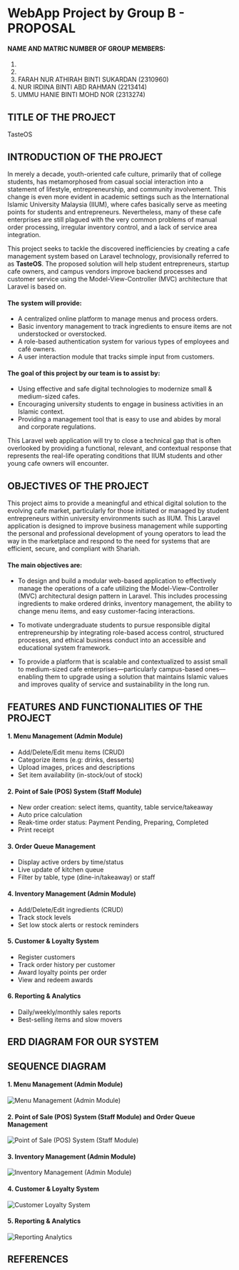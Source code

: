 # WebApp Project by Group B - PROPOSAL

#### NAME AND MATRIC NUMBER OF GROUP MEMBERS:  
1.   
2.  
3. FARAH NUR ATHIRAH BINTI SUKARDAN (2310960)  
4. NUR IRDINA BINTI ABD RAHMAN (2213414)
5. UMMU HANIE BINTI MOHD NOR (2313274) 

## TITLE OF THE PROJECT 
TasteOS


## INTRODUCTION OF THE PROJECT

In merely a decade, youth-oriented cafe culture, primarily that of college students, has metamorphosed from casual social interaction into a statement of lifestyle, entrepreneurship, and community involvement. This change is even more evident in academic settings such as the International Islamic University Malaysia (IIUM), where cafes basically serve as meeting points for students and entrepreneurs. Nevertheless, many of these cafe enterprises are still plagued with the very common problems of manual order processing, irregular inventory control, and a lack of service area integration.

This project seeks to tackle the discovered inefficiencies by creating a cafe management system based on Laravel technology, provisionally referred to as **TasteOS**. The proposed solution will help student entrepreneurs, startup cafe owners, and campus vendors improve backend processes and customer service using the Model-View-Controller (MVC) architecture that Laravel is based on.

#### The system will provide:
- A centralized online platform to manage menus and process orders.
- Basic inventory management to track ingredients to ensure items are not understocked or overstocked.
- A role-based authentication system for various types of employees and café owners.
- A user interaction module that tracks simple input from customers.

#### The goal of this project by our team is to assist by:
- Using effective and safe digital technologies to modernize small & medium-sized cafes.
- Encouraging university students to engage in business activities in an Islamic context.
- Providing a management tool that is easy to use and abides by moral and corporate regulations.

This Laravel web application will try to close a technical gap that is often overlooked by providing a functional, relevant, and contextual response that represents the real-life operating conditions that IIUM students and other young cafe owners will encounter.

## OBJECTIVES OF THE PROJECT 

This project aims to provide a meaningful and ethical digital solution to the evolving cafe market, particularly for those initiated or managed by student entrepreneurs within university environments such as IIUM. This Laravel application is designed to improve business management while supporting the personal and professional development of young operators to lead the way in the marketplace and respond to the need for systems that are efficient, secure, and compliant with Shariah.

#### The main objectives are:
- To design and build a modular web-based application to effectively manage the operations of a cafe utilizing the Model-View-Controller (MVC) architectural design pattern in Laravel. This includes processing ingredients to make ordered drinks, inventory management, the ability to change menu items, and easy customer-facing interactions.
  
- To motivate undergraduate students to pursue responsible digital entrepreneurship by integrating role-based access control, structured processes, and ethical business conduct into an accessible and educational system framework.

- To provide a platform that is scalable and contextualized to assist small to medium-sized cafe enterprises—particularly campus-based ones—enabling them to upgrade using a solution that maintains Islamic values and improves quality of service and sustainability in the long run.


## FEATURES AND FUNCTIONALITIES OF THE PROJECT
#### 1. Menu Management (Admin Module)
- Add/Delete/Edit menu items (CRUD)
- Categorize items (e.g: drinks, desserts)
- Upload images, prices and descriptions
- Set item availability (in-stock/out of stock)

#### 2. Point of Sale (POS) System (Staff Module)
- New order creation: select items, quantity, table service/takeaway
- Auto price calculation
- Reak-time order status: Payment Pending, Preparing, Completed
- Print receipt

#### 3. Order Queue Management
- Display active orders by time/status
- Live update of kitchen queue
- Filter by table, type (dine-in/takeaway) or staff

#### 4. Inventory Management (Admin Module)
- Add/Delete/Edit ingredients (CRUD)
- Track stock levels
- Set low stock alerts or restock reminders

#### 5. Customer & Loyalty System
- Register customers
- Track order history per customer
- Award loyalty points per order
- View and redeem awards

#### 6. Reporting & Analytics
- Daily/weekly/monthly sales reports
- Best-selling items and slow movers

## ERD DIAGRAM FOR OUR SYSTEM

## SEQUENCE DIAGRAM 

#### 1. Menu Management (Admin Module)
![Menu Management (Admin Module)](https://github.com/user-attachments/assets/350a6c56-e25a-4f75-93fc-a5819ac2fd3f)


#### 2. Point of Sale (POS) System (Staff Module) and Order Queue Management
![Point of Sale (POS) System (Staff Module)](https://github.com/user-attachments/assets/a2d1e629-3832-46a0-b708-7fd0c864fd2a)


#### 3. Inventory Management (Admin Module)
![Inventory Management (Admin Module)](https://github.com/user-attachments/assets/c0b86dbf-d484-4a5b-9921-d142ad971fe0)


#### 4. Customer & Loyalty System
![Customer   Loyalty System](https://github.com/user-attachments/assets/38ba92ae-6997-48df-8d51-6143341b3d82)


#### 5. Reporting & Analytics
![Reporting   Analytics](https://github.com/user-attachments/assets/a67bd488-0df2-44f9-b76c-6a2678c6e3d5)


## REFERENCES

